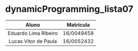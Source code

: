 # dynamicProgramming_lista07
| Aluno | Matrícula |
|  :-: |   :-:  |
| Eduardo Lima Ribeiro | 16/0049458 |
| Lucas Vitor de Paula | 16/0052432 |

